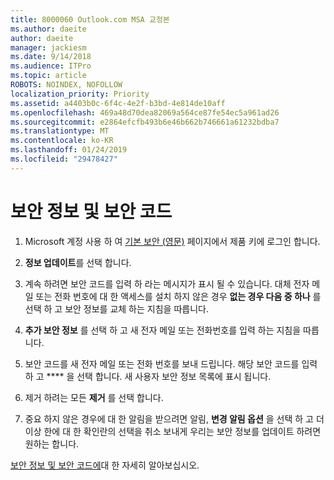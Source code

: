 ```yaml
---
title: 8000060 Outlook.com MSA 교정본
ms.author: daeite
author: daeite
manager: jackiesm
ms.date: 9/14/2018
ms.audience: ITPro
ms.topic: article
ROBOTS: NOINDEX, NOFOLLOW
localization_priority: Priority
ms.assetid: a4403b0c-6f4c-4e2f-b3bd-4e814de10aff
ms.openlocfilehash: 469a48d70dea82069a564ce87fe54ec5a961ad26
ms.sourcegitcommit: e2864efcfb493b6e46b662b746661a61232bdba7
ms.translationtype: MT
ms.contentlocale: ko-KR
ms.lasthandoff: 01/24/2019
ms.locfileid: "29478427"
---
```

# <a name="security-info-and-security-codes"></a>보안 정보 및 보안 코드

1. Microsoft 계정 사용 하 여 [기본 보안 (영문)](https://account.microsoft.com/security) 페이지에서 제품 키에 로그인 합니다. 
    
2. **정보 업데이트**를 선택 합니다. 
    
3. 계속 하려면 보안 코드를 입력 하 라는 메시지가 표시 될 수 있습니다. 대체 전자 메일 또는 전화 번호에 대 한 액세스를 설치 하지 않은 경우 **없는 경우 다음 중 하나** 를 선택 하 고 보안 정보를 교체 하는 지침을 따릅니다. 
    
4. **추가 보안 정보** 를 선택 하 고 새 전자 메일 또는 전화번호를 입력 하는 지침을 따릅니다. 
    
5. 보안 코드를 새 전자 메일 또는 전화 번호를 보내 드립니다. 해당 보안 코드를 입력 하 고 **** 을 선택 합니다. 새 사용자 보안 정보 목록에 표시 됩니다. 
    
6. 제거 하려는 모든 **제거** 를 선택 합니다. 
    
7. 중요 하지 않은 경우에 대 한 알림을 받으려면 알림, **변경 알림 옵션** 을 선택 하 고 더이상 한에 대 한 확인란의 선택을 취소 보내게 우리는 보안 정보를 업데이트 하려면 원하는 합니다. 
    
[보안 정보 및 보안 코드에](https://support.microsoft.com/help/12428/)대 한 자세히 알아보십시오.
  

